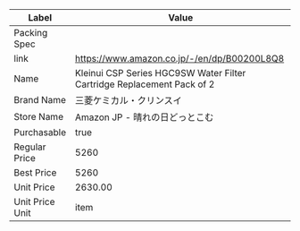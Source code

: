| Label           | Value                                                                  |
| --------------- | ---------------------------------------------------------------------- |
| Packing Spec    |                                                                        |
| link            | https://www.amazon.co.jp/-/en/dp/B00200L8Q8                            |
| Name            | Kleinui CSP Series HGC9SW Water Filter Cartridge Replacement Pack of 2 |
| Brand Name      | 三菱ケミカル・クリンスイ                                                           |
| Store Name      | Amazon JP - 晴れの日どっとこむ                                                  |
| Purchasable     | true                                                                   |
| Regular Price   | 5260                                                                   |
| Best Price      | 5260                                                                   |
| Unit Price      | 2630.00                                                                |
| Unit Price Unit | item                                                                   |
